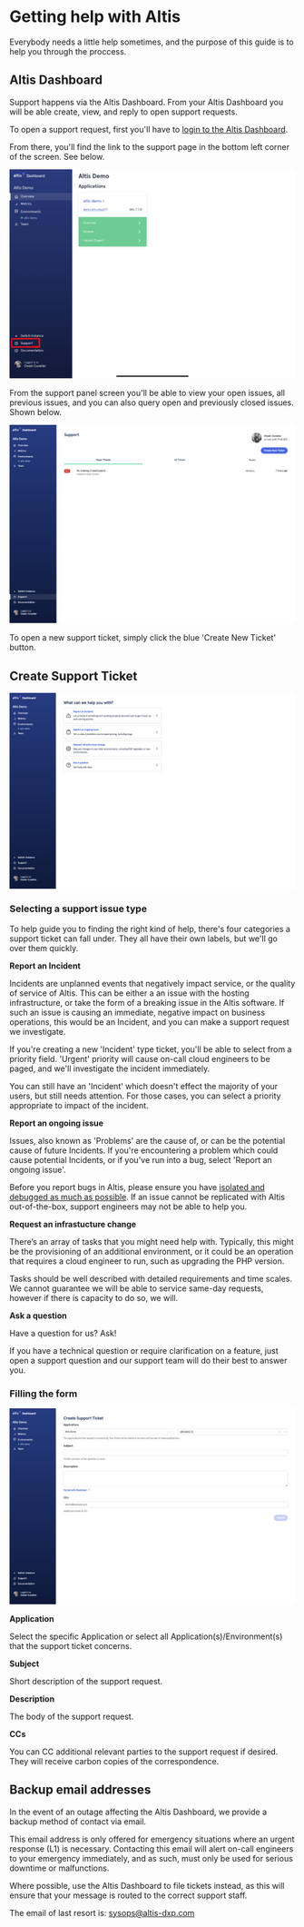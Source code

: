 # Getting help with Altis

Everybody needs a little help sometimes, and the purpose of this guide is to help you through the proccess. 

## Altis Dashboard

Support happens via the Altis Dashboard. From your Altis Dashboard you will be able create, view, and reply to open support requests. 

To open a support request, first you'll have to [login to the Altis Dashboard](https://dashboard.altis-dxp.com/).

From there, you'll find the link to the support page in the bottom left corner of the screen. See below.

![Altis Dashboard support link](../assets/altis-support-button.png)

From the support panel screen you'll be able to view your open issues, all previous issues, and you can also query open and previously closed issues. Shown below.

![Altis Dashboard support link](../assets/altis-support-overview.png)

To open a new support ticket, simply click the blue 'Create New Ticket' button.

## Create Support Ticket

![Altis Dashboard support link](../assets/altis-support-ticket-type.png)

### Selecting a support issue type

To help guide you to finding the right kind of help, there's four categories a support ticket can fall under. They all have their own labels, but we'll go over them quickly.

**Report an Incident**

Incidents are unplanned events that negatively impact service, or the quality of service of Altis. This can be either a an issue with the hosting infrastructure, or take the form of a breaking issue in the Altis software. 
If such an issue is causing an immediate, negative impact on business operations, this would be an Incident, and you can make a support request we investigate.

If you're creating a new 'Incident' type ticket, you'll be able to select from a priority field. 
'Urgent' priority will cause on-call cloud engineers to be paged, and we'll investigate the incident immediately. 

You can still have an 'Incident' which doesn't effect the majority of your users, but still needs attention. For those cases, you can select a priority appropriate to impact of the incident.

**Report an ongoing issue**

Issues, also known as 'Problems' are the cause of, or can be the potential cause of future Incidents. If you're encountering a problem which could cause potential Incidents, or if you've run into a bug, select 'Report an ongoing issue'.

Before you report bugs in Altis, please ensure you have [isolated and debugged as much as possible](debugging.md). If an issue cannot be replicated with Altis out-of-the-box, support engineers may not be able to help you.

**Request an infrastucture change**

There’s an array of tasks that you might need help with. Typically, this might be the provisioning of an additional environment, or it could be an operation that requires a cloud engineer to run, such as upgrading the PHP version.

Tasks should be well described with detailed requirements and time scales. We cannot guarantee we will be able to service same-day requests, however if there is capacity to do so, we will.

**Ask a question**

Have a question for us? Ask!

If you have a technical question or require clarification on a feature, just open a support question and our support team will do their best to answer you.

### Filling the form

![Altis Dashboard support link](../assets/altis-support-ticket-form.png)

**Application**

Select the specific Application or select all Application(s)/Environment(s) that the support ticket concerns.


**Subject**

Short description of the support request.

**Description**

The body of the support request.

**CCs**

You can CC additional relevant parties to the support request if desired. They will receive carbon copies of the correspondence.


## Backup email addresses

In the event of an outage affecting the Altis Dashboard, we provide a backup method of contact via email.

This email address is only offered for emergency situations where an urgent response (L1) is necessary. Contacting this email will alert on-call engineers to your emergency immediately, and as such, must only be used for serious downtime or malfunctions.

Where possible, use the Altis Dashboard to file tickets instead, as this will ensure that your message is routed to the correct support staff.

The email of last resort is: sysops@altis-dxp.com
